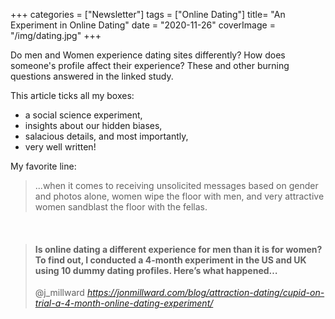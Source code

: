+++
categories = ["Newsletter"]
tags = ["Online Dating"]
title= "An Experiment in Online Dating"
date = "2020-11-26"
coverImage = "/img/dating.jpg"
+++

Do men and Women experience dating sites differently? How does someone's profile affect their experience? These and other burning questions answered in the linked study.

<!--more-->

This article ticks all my boxes:

- a social science experiment,
- insights about our hidden biases,
- salacious details, and most importantly,
- very well written!

My favorite line: 

> ...when it comes to receiving unsolicited messages based on gender and photos alone, women wipe the floor with men, and very attractive women sandblast the floor with the fellas. 

<br>

<blockquote class="quoteback" darkmode="" data-title="Cupid%20on%20Trial%3A%20An%20OKCupid%20Online%20Dating%20Experiment" data-author="@j_millward" cite="https://jonmillward.com/blog/attraction-dating/cupid-on-trial-a-4-month-online-dating-experiment/">
<h4>Is online dating a different experience for men than it is for&nbsp;women? To find out, I conducted a 4-month experiment in the US and UK using 10 dummy dating profiles. Here’s what happened…</h4>
<footer>@j_millward<cite> <a href="https://jonmillward.com/blog/attraction-dating/cupid-on-trial-a-4-month-online-dating-experiment/">https://jonmillward.com/blog/attraction-dating/cupid-on-trial-a-4-month-online-dating-experiment/</a></cite></footer>
</blockquote><script note="" src="https://cdn.jsdelivr.net/gh/Blogger-Peer-Review/quotebacks@1/quoteback.js"></script>
